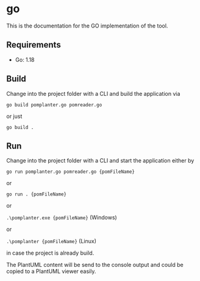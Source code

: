 # go

This is the documentation for the GO implementation of the tool.


## Requirements

* Go: 1.18


## Build

Change into the project folder with a CLI and build the application via

```go build pomplanter.go pomreader.go```

or just

```go build .```



## Run

Change into the project folder with a CLI and start the application either by

```go run pomplanter.go pomreader.go {pomFileName}```

or 

```go run . {pomFileName}```

or 

```.\pomplanter.exe {pomFileName}``` (Windows)

or 

```.\pomplanter {pomFileName}``` (Linux)

in case the project is already build.

The PlantUML content will be send to the console output and could be copied to a PlantUML viewer easily.
